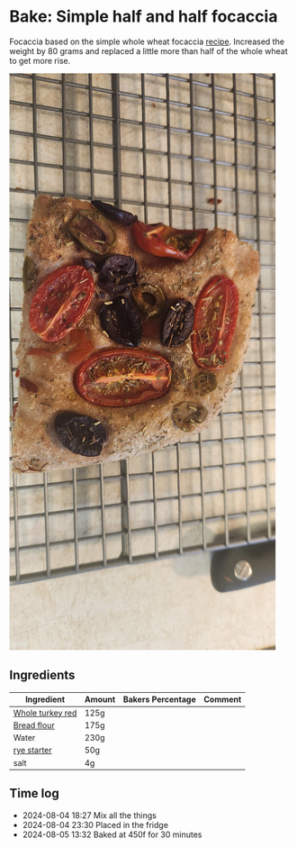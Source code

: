 # Bake: Simple half and half focaccia

Focaccia based on the simple whole wheat focaccia [recipe](../738). Increased the weight by 80 grams and replaced a little more than half of the whole wheat to get more rise.

![focaccia](./focaccia.jpg)

## Ingredients

| Ingredient                 | Amount | Bakers Percentage | Comment |
| -------------------------- | ------ | ----------------- | ------- |
| [Whole turkey red](../739) | 125g   |                   |         |
| [Bread flour](../642)      | 175g   |                   |         |
| Water                      | 230g   |                   |         |
| [rye starter](../741)      | 50g    |                   |         |
| salt                       | 4g     |                   |         |

## Time log

- 2024-08-04 18:27 Mix all the things
- 2024-08-04 23:30 Placed in the fridge
- 2024-08-05 13:32 Baked at 450f for 30 minutes

